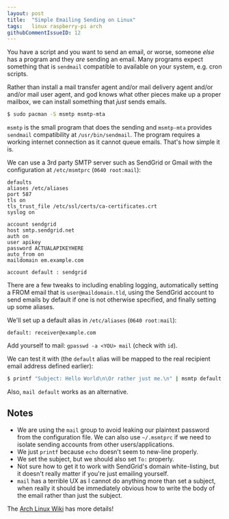 ```yaml
---
layout: post
title:  "Simple Emailing Sending on Linux"
tags:   linux raspberry-pi arch
githubCommentIssueID: 12
---
```


You have a script and you want to send an email, or worse, someone *else*
has a program and they *are* sending an email. Many programs expect something
that is `sendmail` compatible to available on your system, e.g. cron scripts.

Rather than install a mail transfer agent and/or mail delivery agent and/or
and/or mail user agent, and god knows what other pieces make up a proper mailbox,
we can install something that *just* sends emails.

```sh
$ sudo pacman -S msmtp msmtp-mta
```

`msmtp` is the small program that does the sending and `msmtp-mta` provides
`sendmail` compatibility at `/usr/bin/sendmail`. The program requires a working
internet connection as it cannot queue emails. That's how simple it is.

We can use a 3rd party SMTP server such as SendGrid or Gmail with the
configuration at `/etc/msmtprc` (`0640 root:mail`):

```
defaults
aliases /etc/aliases
port 587
tls on
tls_trust_file /etc/ssl/certs/ca-certificates.crt
syslog on

account sendgrid
host smtp.sendgrid.net
auth on
user apikey
password ACTUALAPIKEYHERE
auto_from on
maildomain em.example.com

account default : sendgrid
```

There are a few tweaks to including enabling logging, automatically setting
a FROM email that is `user@maildomain.tld`, using the SendGrid account to send
emails by default if one is not otherwise specified, and finally setting up some
aliases.

We'll set up a default alias in `/etc/aliases` (`0640 root:mail`):

```
default: receiver@example.com
```

Add yourself to mail: `gpasswd -a <YOU> mail` (check with `id`).

We can test it with (the `default` alias will be mapped to the real recipient
email address defined earlier):

```sh
$ printf "Subject: Hello World\n\Or rather just me.\n" | msmtp default
```

Also, `mail default` works as an alternative.

## Notes

* We are using the `mail` group to avoid leaking our plaintext password from
  the configuration file. We can also use `~/.msmtprc` if we need to isolate
  sending accounts from other users/applications.
* We just `printf` because `echo` doesn't seem to new-line properly.
* We set the subject, but we should also set `To:` properly.
* Not sure how to get it to work with SendGrid's domain white-listing, but
  it doesn't really matter if you're just emailing yourself.
* `mail` has a terrible UX as I cannot do anything more than set a subject, when
  really it should be immediately obvious how to write the body of the email
  rather than just the subject.

The [Arch Linux Wiki][arch-wiki-msmtp] has more details!

[arch-wiki-msmtp]: <https://wiki.archlinux.org/index.php/Msmtp> 'The Wiki Rocks'
